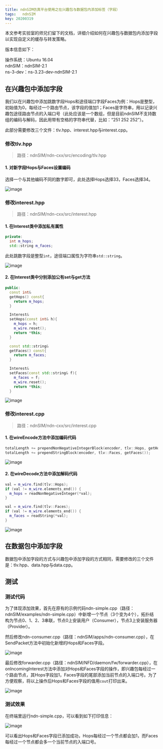 ```yaml
---
title: ndnSIM仿真平台使用之在兴趣包与数据包内添加标签（字段）
tags:	ndnSIM
key: 20200319
---
```



本文参考实验室的师兄们留下的文档，详细介绍如何在兴趣包与数据包内添加字段以实现自定义的缓存与转发策略。

<!--more-->

版本信息如下：

操作系统：Ubuntu 16.04 <br>ndnSIM：ndnSIM-2.1<br>
ns-3-dev：ns-3.23-dev-ndnSIM-2.1<br>

## 在兴趣包中添加字段
我们以在兴趣包中添加跳数字段Hops和途径端口字段Faces为例：Hops是整型，初始值为0，每经过一个路由节点，该字段的值加1；Faces是字符串，用以记录兴趣包途径路由节点的入端口号（此处应该是一个数组，但是目前ndnSIM不支持数组的编码与解码，因此用带有空格的字符串代替，比如：“251 252 252”）。

此部分需要修改三个文件：tlv.hpp、interest.hpp与interest.cpp。


### 修改tlv.hpp
> 路径：ndnSIM/ndn-cxx/src/encoding/tlv.hpp

#### 1. 对新字段Hops与Faces设置编码
选择一个与其他编码不同的数字即可，此处选择Hops选择33，Faces选择34。

![image](https://github.com/kanyuanzhi/kanyuanzhi.github.io/raw/master/assets/myimages/20200319/1.jpg)


### 修改interest.hpp
> 路径：ndnSIM/ndn-cxx/src/interest.hpp

#### 1. 在Interest类中添加私有属性
```c++
private:
  int m_hops;
  std::string m_faces;
```
此处跳数字段是整型`int`，途径端口属性为字符串`std::string`。

![image](https://github.com/kanyuanzhi/kanyuanzhi.github.io/raw/master/assets/myimages/20200319/2.jpg)

#### 2. 在Interest类中分别添加公有set与get方法
```c++
public:
  const int& 
  getHops() const{ 
    return m_hops; 
  }

  Interest& 
  setHops(const int& h){
    m_hops = h;
    m_wire.reset();
    return *this; 
  }

  const std::string&
  getFaces() const{
    return m_faces;
  }

  Interest&
  setFaces(const std::string& f){
    m_faces = f;
    m_wire.reset();
    return *this;
  }
```

![image](https://github.com/kanyuanzhi/kanyuanzhi.github.io/raw/master/assets/myimages/20200319/3.jpg)

### 修改interest.cpp
> 路径：ndnSIM/ndn-cxx/src/interest.cpp

#### 1. 在wireEncode方法中添加编码代码

```c++
totalLength += prependNonNegativeIntegerBlock(encoder, tlv::Hops, getHops());
totalLength += prependStringBlock(encoder, tlv::Faces, getFaces());
```
![image](https://github.com/kanyuanzhi/kanyuanzhi.github.io/raw/master/assets/myimages/20200319/4.jpg)

#### 2. 在wireDecode方法中添加解码代码
```c++
val = m_wire.find(tlv::Hops);
if (val != m_wire.elements_end()) {
  m_hops = readNonNegativeInteger(*val);
}

val = m_wire.find(tlv::Faces);
if (val != m_wire.elements_end()) {
  m_faces = readString(*val);
}
```
![image](https://github.com/kanyuanzhi/kanyuanzhi.github.io/raw/master/assets/myimages/20200319/5.jpg)

## 在数据包中添加字段

数据包中添加字段的方式与兴趣包中添加字段的方式相同，需要修改的三个文件是：tlv.hpp、data.hpp与data.cpp。

## 测试

### 测试代码
为了体现添加效果，首先在原有的示例代码ndn-simple.cpp（路径：ndnSIM/examples/ndn-simple.cpp）中新增一个节点（3个变为4个），拓扑结构为节点0、1、2、3串联，节点0上安装用户（Consumer），节点3上安装服务器（Provider）。

然后修改ndn-consumer.cpp（路径：ndnSIM/apps/ndn-consumer.cpp），在SendPacket方法中初始化新增的Hops和Faces字段。

![image](https://github.com/kanyuanzhi/kanyuanzhi.github.io/raw/master/assets/myimages/20200319/6.jpg)

最后修改forwarder.cpp（路径：ndnSIM/NFD/daemon/fw/forwarder.cpp），在onIncomingInterest方法中添加对Hops和Faces字段的操作，即兴趣包每经过一个路由节点，其Hops字段加1，Faces字段的尾部添加当前节点的入端口号。为了方便观察，将以上操作后Hops和Faces字段的值用`cout`打印出来。

![image](https://github.com/kanyuanzhi/kanyuanzhi.github.io/raw/master/assets/myimages/20200319/7.jpg)

### 测试效果

在终端里运行ndn-simple.cpp，可以看到如下打印信息：

![image](https://github.com/kanyuanzhi/kanyuanzhi.github.io/raw/master/assets/myimages/20200319/8.jpg)

可以看出Hops和Faces字段已添加成功，Hops每经过一个节点都会加1，而Faces每经过一个节点都会多一个当前节点的入端口号。







































